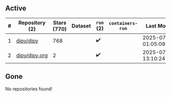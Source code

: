 ## Active
| # | Repository (2) | Stars (770) | Dataset | `run` (2) | `containers-run` | Last Modified |
| --- | --- | --- | --- | --- | --- | --- |
| 1 | [dipy/dipy](https://github.com/dipy/dipy) | 768 |  | :heavy_check_mark: |  | 2025-07-10 01:05:09+00:00 |
| 2 | [dipy/dipy.org](https://github.com/dipy/dipy.org) | 2 |  | :heavy_check_mark: |  | 2025-07-08 13:10:24+00:00 |

## Gone
No repositories found!
